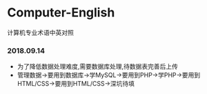 # Computer-English
计算机专业术语中英对照



### 2018.09.14

* 为了降低数据处理难度,需要数据库处理,待数据表完善后上传
* 管理数据→要用到数据库→学MySQL→要用到PHP→学PHP→要用到HTML/CSS→要用到HTML/CSS→深坑待填
